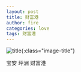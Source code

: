 ```yaml
---
layout: post
title: 财富港
author: fire
categories: love 
tags: 财富港
---
```


![title](https://image.sideproject.cn/titlex/titlex_107.jpg){:class="image-title"}

宝安  坪洲 财富港